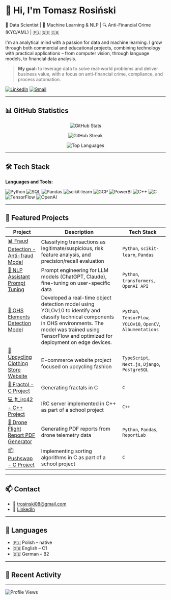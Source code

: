 # 👋 Hi, I'm Tomasz Rosiński

🎯 Data Scientist | 🧠 Machine Learning & NLP | 🔍 Anti-Financial Crime (KYC/AML) | 🇵🇱 🇩🇪 🇬🇧

I'm an analytical mind with a passion for data and machine learning. I grow through both commercial and educational projects, combining technology with practical applications – from computer vision, through language models, to financial data analysis.

> **My goal:** to leverage data to solve real-world problems and deliver business value, with a focus on anti-financial crime, compliance, and process automation.

[![LinkedIn](https://img.shields.io/badge/LinkedIn-0077B5?style=for-the-badge&logo=linkedin&logoColor=white)](https://www.linkedin.com/in/tomasz-rosinski/)
[![Gmail](https://img.shields.io/badge/Gmail-D14836?style=for-the-badge&logo=gmail&logoColor=white)](mailto:trosinski08@gmail.com)

---

## 📊 GitHub Statistics

<p align="center">
  <img src="https://github-readme-stats.vercel.app/api?username=trosinski08&show_icons=true&theme=tokyonight" alt="GitHub Stats" />
</p>

<p align="center">
  <img src="https://github-readme-streak-stats.herokuapp.com/?user=trosinski08&theme=tokyonight" alt="GitHub Streak" />
</p>

<p align="center">
  <img src="https://github-readme-stats.vercel.app/api/top-langs/?username=trosinski08&layout=compact&theme=tokyonight" alt="Top Languages" />
</p>

---

## 🛠 Tech Stack

**Languages and Tools:**

![Python](https://img.shields.io/badge/Python-3776AB?style=for-the-badge&logo=python&logoColor=white)
![SQL](https://img.shields.io/badge/SQL-4479A1?style=for-the-badge&logo=postgresql&logoColor=white)
![Pandas](https://img.shields.io/badge/Pandas-150458?style=for-the-badge&logo=pandas)
![scikit-learn](https://img.shields.io/badge/scikit--learn-F7931E?style=for-the-badge&logo=scikit-learn&logoColor=white)
![GCP](https://img.shields.io/badge/GCP-4285F4?style=for-the-badge&logo=googlecloud&logoColor=white)
![PowerBI](https://img.shields.io/badge/PowerBI-F2C811?style=for-the-badge&logo=powerbi&logoColor=white)
![C++](https://img.shields.io/badge/C++-00599C?style=for-the-badge&logo=cplusplus&logoColor=white)
![C](https://img.shields.io/badge/C-00599C?style=for-the-badge&logo=c&logoColor=white)
![TensorFlow](https://img.shields.io/badge/TensorFlow-FF6F00?style=for-the-badge&logo=tensorflow&logoColor=white)
![OpenAI](https://img.shields.io/badge/OpenAI-412991?style=for-the-badge&logo=openai&logoColor=white)

---

## 📌 Featured Projects

| Project | Description | Tech Stack |
|--------|-------------|------------|
| [📊 Fraud Detection - Anti-fraud Model](https://github.com/trosinski08/fraud-detection) | Classifying transactions as legitimate/suspicious, risk feature analysis, and precision/recall evaluation | `Python`, `scikit-learn`, `Pandas` |
| [🧠 NLP Assistant Prompt Tuning](https://github.com/trosinski08/nlp-assistant) | Prompt engineering for LLM models (ChatGPT, Claude), fine-tuning on user-specific data | `Python`, `transformers`, `OpenAI API` |
| [🧰 OHS Elements Detection Model](https://github.com/trosinski08/ohs-detection) | Developed a real-time object detection model using YOLOv10 to identify and classify technical components in OHS environments. The model was trained using TensorFlow and optimized for deployment on edge devices. | `Python`, `TensorFlow`, `YOLOv10`, `OpenCV`, `Albumentations` |
| [👚 Upcycling Clothing Store Website](https://github.com/trosinski08/loopstore) | E-commerce website project focused on upcycling fashion | `TypeScript`, `Next.js`, `Django`, `PostgreSQL` |
| [🔲 Fractol - C Project](https://github.com/trosinski08/fractol) | Generating fractals in C | `C` |
| [💻 ft_irc42 - C++ Project](https://github.com/trosinski08/ft_irc42) | IRC server implemented in C++ as part of a school project | `C++` |
| [📄 Drone Flight Report PDF Generator](https://github.com/trosinski08/drone-reports) | Generating PDF reports from drone telemetry data | `Python`, `Pandas`, `ReportLab` |
| [📦 Pushswap - C Project](https://github.com/trosinski08/push_swap) | Implementing sorting algorithms in C as part of a school project | `C` |

---

## 📫 Contact

- 📧 [trosinski08@gmail.com](mailto:trosinski08@gmail.com)  
- 💼 [LinkedIn](https://www.linkedin.com/in/tomasz-rosinski/)

---

## 💬 Languages

- 🇵🇱 Polish – native
- 🇬🇧 English – C1
- 🇩🇪 German – B2

---

## 🔄 Recent Activity

<!--START_SECTION:activity-->
<!--END_SECTION:activity-->

---

![Profile Views](https://komarev.com/ghpvc/?username=trosinski08&color=brightgreen&style=flat)
